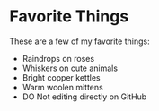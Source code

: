 # Favorite Things

These are a few of my favorite things:

- Raindrops on roses
- Whiskers on cute animals
- Bright copper kettles
- Warm woolen mittens
- DO Not editing directly on GitHub
